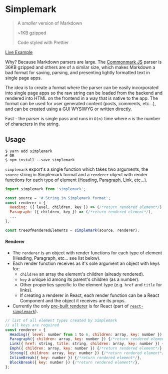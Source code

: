 # Simplemark

> A *smaller* version of Markdown
>
> ~1KB gzipped
>
> Code styled with Prettier

[Live Example](http://simplemark.rafrex.com)

Why? Because Markdown parsers are large. The [Commonmark JS](https://github.com/jgm/commonmark.js) parser is 36KB gzipped and others are of a similar size, which makes Markdown a bad format for saving, parsing, and presenting lightly formatted text in single page apps.

The idea is to create a format where the parser can be easily incorporated into single page apps so the raw string can be loaded from the backend and rendered into HTML on the frontend in a way that is native to the app. The format can be used for user generated content (posts, comments, etc...), and can be created using a GUI WYSIWYG or written directly.

Fast - the parser is single pass and runs in `O(n)` time where `n` is the number of characters in the string.

## Usage
```shell
$ yarn add simplemark
# OR
$ npm install --save simplemark
```
`simplemark` export's a single function which takes two arguments, the `source` string in Simplemark format and a `renderer` object with render functions for each type of element (Heading, Paragraph, Link, etc...).

```js
import simplemark from 'simplemark';

const source = '# String in Simplemark format';
const renderer = {
  Heading: ({ level, children, key }) => (/*return rendered element*/),
  Paragraph: ({ children, key }) => (/*return rendered element*/),
  ...
};

const treeOfRenderedElements = simplemark(source, renderer);
```

#### Renderer
- The `renderer` is an object with render functions for each type of element (Heading, Paragraph, etc... see list below).
- Each render function receives as it's sole argument an object with keys for:
  - `children` an array the element's children (already rendered).
  - `key` a unique id among its parent's children (as a number).
  - Other properties specific to the element type (e.g. `href` and `title` for links).
  - If creating a renderer in React, each render function can be a React Component and the object it receives are its props.
- Currently the only [pre-built renderer](https://github.com/rafrex/react-simplemark/blob/master/src/simplemarkReactRenderer.js) is for React (part of [`react-simplemark`](https://github.com/rafrex/react-simplemark)).
```js
// list of all element types created by Simplemark
// all keys are required
const renderer = {
  Heading({ level: number from 1 to 6, children: array, key: number }) {/*return rendered element*/},
  Paragraph({ children: array, key: number }) {/*return rendered element*/},
  Link({ href: string, title: string, children: array, key: number }) {/*return rendered element*/},
  Emph({ children: array, key: number }) {/*return rendered element*/},
  Strong({ children: array, key: number }) {/*return rendered element*/},
  InlineBreak({ key: number }) {/*return rendered element*/},
  BlockBreak({ key: number }) {/*return rendered element*/},
};
```
